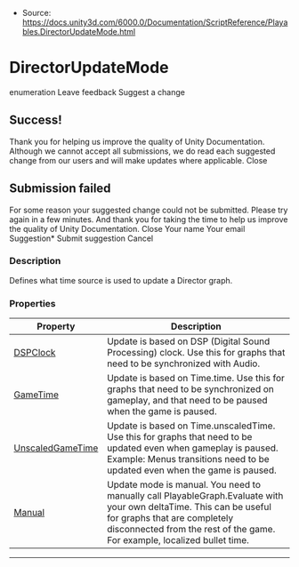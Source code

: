 * Source: https://docs.unity3d.com/6000.0/Documentation/ScriptReference/Playables.DirectorUpdateMode.html

# DirectorUpdateMode
enumeration
Leave feedback
Suggest a change
## Success!
Thank you for helping us improve the quality of Unity Documentation. Although we cannot accept all submissions, we do read each suggested change from our users and will make updates where applicable.
Close
## Submission failed
For some reason your suggested change could not be submitted. Please <a>try again</a> in a few minutes. And thank you for taking the time to help us improve the quality of Unity Documentation.
Close
Your name Your email Suggestion* Submit suggestion
Cancel
### Description
Defines what time source is used to update a Director graph.
### Properties
Property | Description  
---|---  
[DSPClock](https://docs.unity3d.com/6000.0/Documentation/ScriptReference/Playables.DirectorUpdateMode.DSPClock.html) | Update is based on DSP (Digital Sound Processing) clock. Use this for graphs that need to be synchronized with Audio.  
[GameTime](https://docs.unity3d.com/6000.0/Documentation/ScriptReference/Playables.DirectorUpdateMode.GameTime.html) | Update is based on Time.time. Use this for graphs that need to be synchronized on gameplay, and that need to be paused when the game is paused.  
[UnscaledGameTime](https://docs.unity3d.com/6000.0/Documentation/ScriptReference/Playables.DirectorUpdateMode.UnscaledGameTime.html) | Update is based on Time.unscaledTime. Use this for graphs that need to be updated even when gameplay is paused. Example: Menus transitions need to be updated even when the game is paused.  
[Manual](https://docs.unity3d.com/6000.0/Documentation/ScriptReference/Playables.DirectorUpdateMode.Manual.html) | Update mode is manual. You need to manually call PlayableGraph.Evaluate with your own deltaTime. This can be useful for graphs that are completely disconnected from the rest of the game. For example, localized bullet time.  
* * *
